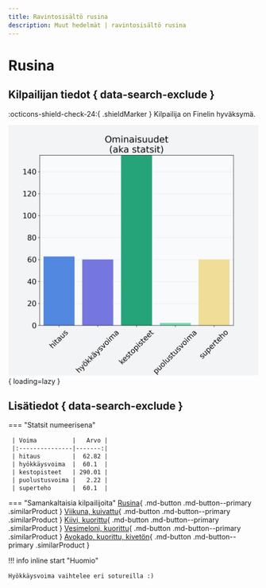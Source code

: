 ```yaml
---
title: Ravintosisältö rusina
description: Muut hedelmät | ravintosisältö rusina
---
```


# Rusina


## Kilpailijan tiedot { data-search-exclude }

:octicons-shield-check-24:{ .shieldMarker } Kilpailija on Finelin hyväksymä.

![Rusina](./images/rusina.png){ loading=lazy }

## Lisätiedot { data-search-exclude }
=== "Statsit numeerisena"

     | Voima          |   Arvo |
     |:---------------|-------:|
     | hitaus         |  62.82 |
     | hyökkäysvoima  |  60.1  |
     | kestopisteet   | 290.01 |
     | puolustusvoima |   2.22 |
     | superteho      |  60.1  |

=== "Samankaltaisia kilpailijoita"
    [Rusina](/rusina){ .md-button .md-button--primary .similarProduct }
    [Viikuna, kuivattu](/viikuna-kuivattu){ .md-button .md-button--primary .similarProduct }
    [Kiivi, kuorittu](/kiivi-kuorittu){ .md-button .md-button--primary .similarProduct }
    [Vesimeloni, kuorittu](/vesimeloni-kuorittu){ .md-button .md-button--primary .similarProduct }
    [Avokado, kuorittu, kivetön](/avokado-kuorittu-kiveton){ .md-button .md-button--primary .similarProduct }

!!! info inline start "Huomio"

    Hyökkäysvoima vaihtelee eri sotureilla :)

